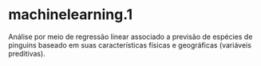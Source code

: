 # machinelearning.1
Análise por meio de regressão linear associado a previsão de espécies de pinguins baseado em suas características físicas e geográficas (variáveis preditivas).
